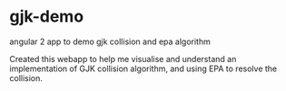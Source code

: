 # gjk-demo
angular 2 app to demo gjk collision and epa algorithm

Created this webapp to help me visualise and understand an implementation of GJK collision algorithm,
and using EPA to resolve the collision.
